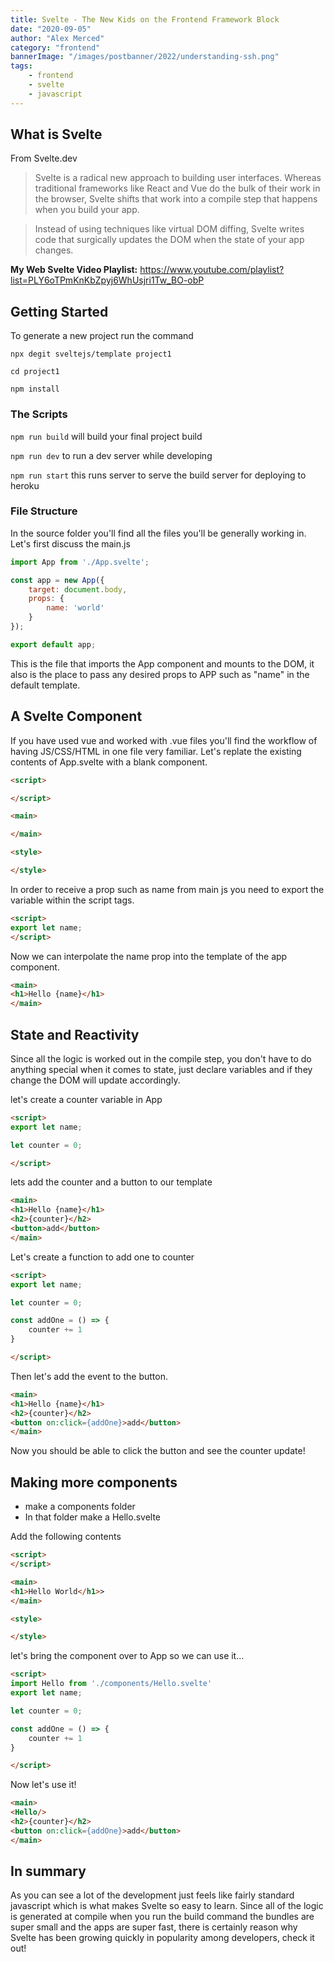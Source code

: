 ```yaml
---
title: Svelte - The New Kids on the Frontend Framework Block
date: "2020-09-05"
author: "Alex Merced"
category: "frontend"
bannerImage: "/images/postbanner/2022/understanding-ssh.png"
tags:
    - frontend
    - svelte
    - javascript
---
```


## What is Svelte

From Svelte.dev

> Svelte is a radical new approach to building user interfaces. Whereas traditional frameworks like React and Vue do the bulk of their work in the browser, Svelte shifts that work into a compile step that happens when you build your app.

> Instead of using techniques like virtual DOM diffing, Svelte writes code that surgically updates the DOM when the state of your app changes.

**My Web Svelte Video Playlist:** https://www.youtube.com/playlist?list=PLY6oTPmKnKbZpyj6WhUsjri1Tw_BO-obP

## Getting Started

To generate a new project run the command

```npx degit sveltejs/template project1```

```cd project1```

```npm install```

### The Scripts

```npm run build``` will build your final project build

```npm run dev``` to run a dev server while developing

```npm run start``` this runs server to serve the build server for deploying to heroku

### File Structure

In the source folder you'll find all the files you'll be generally working in. Let's first discuss the main.js

```js
import App from './App.svelte';

const app = new App({
	target: document.body,
	props: {
		name: 'world'
	}
});

export default app;
```

This is the file that imports the App component and mounts to the DOM, it also is the place to pass any desired props to APP such as "name" in the default template.

## A Svelte Component

If you have used vue and worked with .vue files you'll find the workflow of having JS/CSS/HTML in one file very familiar. Let's replate the existing contents of App.svelte with a blank component.

```html
<script>

</script>

<main>

</main>

<style>

</style>

```

In order to receive a prop such as name from main js you need to export the variable within the script tags.

```html
<script>
export let name;
</script>

```

Now we can interpolate the name prop into the template of the app component.

```html
<main>
<h1>Hello {name}</h1>
</main>
```

## State and Reactivity

Since all the logic is worked out in the compile step, you don't have to do anything special when it comes to state, just declare variables and if they change the DOM will update accordingly.

let's create a counter variable in App

```html
<script>
export let name;

let counter = 0;

</script>
```

lets add the counter and a button to our template

```html
<main>
<h1>Hello {name}</h1>
<h2>{counter}</h2>
<button>add</button>
</main>
```

Let's create a function to add one to counter

```html
<script>
export let name;

let counter = 0;

const addOne = () => {
	counter += 1
}

</script>

```

Then let's add the event to the button.

```html
<main>
<h1>Hello {name}</h1>
<h2>{counter}</h2>
<button on:click={addOne}>add</button>
</main>
```

Now you should be able to click the button and see the counter update!

## Making more components

- make a components folder
- In that folder make a Hello.svelte

Add the following contents

```html
<script>
</script>

<main>
<h1>Hello World</h1>>
</main>

<style>

</style>
```

let's bring the component over to App so we can use it...

```html
<script>
import Hello from './components/Hello.svelte'
export let name;

let counter = 0;

const addOne = () => {
	counter += 1
}

</script>
```

Now let's use it!

```html
<main>
<Hello/>
<h2>{counter}</h2>
<button on:click={addOne}>add</button>
</main>
```

## In summary

As you can see a lot of the development just feels like fairly standard javascript which is what makes Svelte so easy to learn. Since all of the logic is generated at compile when you run the build command the bundles are super small and the apps are super fast, there is certainly reason why Svelte has been growing quickly in popularity among developers, check it out!


